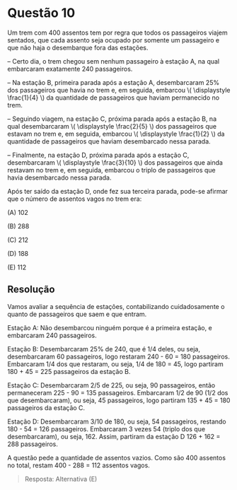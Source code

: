 # Questão 10

Um trem com 400 assentos tem por regra que todos os passageiros viajem sentados, que cada assento seja ocupado por somente um passageiro e que não haja o desembarque fora das estações.

– Certo dia, o trem chegou sem nenhum passageiro à estação A, na qual embarcaram exatamente 240 passageiros.
  
– Na estação B, primeira parada após a estação A, desembarcaram 25% dos passageiros que havia no trem e, em seguida, embarcou \\( \displaystyle \frac{1}{4} \\) da quantidade de passageiros que haviam permanecido no trem.

– Seguindo viagem, na estação C, próxima parada após a estação B, na qual desembarcaram \\( \displaystyle \frac{2}{5} \\) dos passageiros que estavam no trem e, em seguida, embarcou \\( \displaystyle \frac{1}{2} \\) da quantidade de passageiros que haviam desembarcado nessa parada.

– Finalmente, na estação D, próxima parada após a estação C, desembarcaram \\( \displaystyle \frac{3}{10} \\) dos passageiros que ainda restavam no trem e, em seguida, embarcou o triplo de passageiros que havia desembarcado nessa parada.

Após ter saído da estação D, onde fez sua terceira parada, pode-se afirmar que o número de assentos vagos no trem era:

(A) 102

(B) 288

(C) 212

(D) 188

(E) 112

## Resolução

Vamos avaliar a sequência de estações, contabilizando cuidadosamente o quanto de passageiros que saem e que entram.

Estação A: Não desembarcou ninguém porque é a primeira estação, e embarcaram 240 passageiros. 

Estação B: Desembarcaram 25% de 240, que é 1/4 deles, ou seja, desembarcaram 60 passageiros, logo restaram 240 - 60 = 180 passageiros. Embarcaram 1/4 dos que restaram, ou seja, 1/4 de 180 = 45, logo partiram 180 + 45 = 225 passageiros da estação B.

Estação C: Desembarcaram 2/5 de 225, ou seja, 90 passageiros, então permaneceram 225 - 90 = 135 passageiros. Embarcaram 1/2 de 90 (1/2 dos que desembarcaram), ou seja, 45 passageiros, logo partiram 135 + 45 = 180 passageiros da estação C.

Estação D: Desembarcaram 3/10 de 180, ou seja, 54 passageiros, restando 180 - 54 = 126 passageiros. Embarcaram 3 vezes 54 (triplo dos que desembarcaram), ou seja, 162. Assim, partiram da estação D 126 + 162 = 288 passageiros.

A questão pede a quantidade de assentos vazios. Como são 400 assentos no total, restam 400 - 288 = 112 assentos vagos.

> Resposta: Alternativa (E)